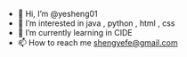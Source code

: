 - 👋 Hi, I’m @yesheng01
- 👀 I’m interested in java , python , html , css
- 🌱 I’m currently learning in CIDE
- 📫 How to reach me shengyefe@gmail.com

<!---
yesheng01/yesheng01 is a ✨ special ✨ repository because its `README.md` (this file) appears on your GitHub profile.
You can click the Preview link to take a look at your changes.
--->
